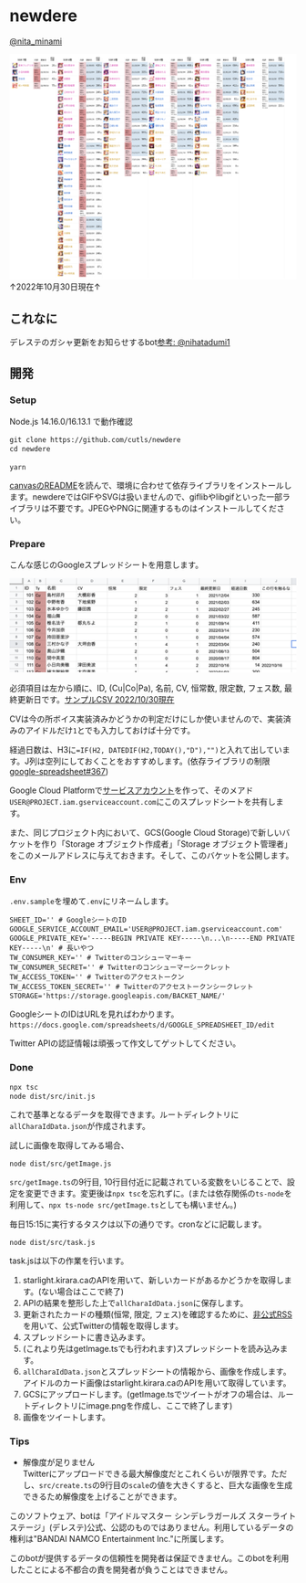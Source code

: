 # newdere

[@nita_minami](https://twitter.com/nita_minami)

![2022-10-30-cv](/res/2022-10-30-cv.png)  
↑2022年10月30日現在↑

## これなに

デレステのガシャ更新をお知らせするbot[参考: @nihatadumi1](https://twitter.com/nihatadumi1)

## 開発

### Setup

Node.js 14.16.0/16.13.1 で動作確認

```
git clone https://github.com/cutls/newdere
cd newdere

yarn
```

[canvasのREADME](https://github.com/Automattic/node-canvas#readme)を読んで、環境に合わせて依存ライブラリをインストールします。newdereではGIFやSVGは扱いませんので、giflibやlibgifといった一部ライブラリは不要です。JPEGやPNGに関連するものはインストールしてください。

### Prepare

こんな感じのGoogleスプレッドシートを用意します。

![Google SpreadSheet](/res/spreadsheet.png)

必須項目は左から順に、ID, (Cu|Co|Pa), 名前, CV, 恒常数, 限定数, フェス数, 最終更新日です。[サンプルCSV 2022/10/30現在](https://github.com/cutls/newdere/blob/main/res/samplesheet-20221030.csv)

CVは今の所ボイス実装済みかどうかの判定だけにしか使いませんので、実装済みのアイドルだけ`1`とでも入力しておけば十分です。

経過日数は、H3に`=IF(H2, DATEDIF(H2,TODAY(),"D"),"")`と入れて出しています。J列は空列にしておくことをおすすめします。(依存ライブラリの制限 [google-spreadsheet#367](https://github.com/theoephraim/node-google-spreadsheet/issues/367))

Google Cloud Platformで[サービスアカウント](https://console.cloud.google.com/iam-admin/serviceaccounts)を作って、そのメアド`USER@PROJECT.iam.gserviceaccount.com`にこのスプレッドシートを共有します。

また、同じプロジェクト内において、GCS(Google Cloud Storage)で新しいバケットを作り「Storage オブジェクト作成者」「Storage オブジェクト管理者」をこのメールアドレスに与えておきます。そして、このバケットを公開します。

### Env

`.env.sample`を埋めて`.env`にリネームします。

```
SHEET_ID='' # GoogleシートのID
GOOGLE_SERVICE_ACCOUNT_EMAIL='USER@PROJECT.iam.gserviceaccount.com'
GOOGLE_PRIVATE_KEY='-----BEGIN PRIVATE KEY-----\n...\n-----END PRIVATE KEY-----\n' # 長いやつ
TW_CONSUMER_KEY='' # Twitterのコンシューマーキー
TW_CONSUMER_SECRET='' # Twitterのコンシューマーシークレット
TW_ACCESS_TOKEN='' # Twitterのアクセストークン
TW_ACCESS_TOKEN_SECRET='' # Twitterのアクセストークンシークレット
STORAGE='https://storage.googleapis.com/BACKET_NAME/'
```

GoogleシートのIDはURLを見ればわかります。`https://docs.google.com/spreadsheets/d/GOOGLE_SPREADSHEET_ID/edit`

Twitter APIの認証情報は頑張って作文してゲットしてください。

### Done

```
npx tsc
node dist/src/init.js
```

これで基準となるデータを取得できます。ルートディレクトリに`allCharaIdData.json`が作成されます。

試しに画像を取得してみる場合、

```
node dist/src/getImage.js
```

`src/getImage.ts`の9行目, 10行目付近に記載されている変数をいじることで、設定を変更できます。変更後は`npx tsc`を忘れずに。(または依存関係の`ts-node`を利用して、`npx ts-node src/getImage.ts`としても構いません。)

毎日15:15に実行するタスクは以下の通りです。cronなどに記載します。
```
node dist/src/task.js
```

task.jsは以下の作業を行います。

1. starlight.kirara.caのAPIを用いて、新しいカードがあるかどうかを取得します。(ない場合はここで終了)
1. APIの結果を整形した上で`allCharaIdData.json`に保存します。
1. 更新されたカードの種類(恒常, 限定, フェス)を確認するために、[非公式RSS](https://imastodon.net/@imascg_stage_bot.rss)を用いて、公式Twitterの情報を取得します。
1. スプレッドシートに書き込みます。
1. (これより先はgetImage.tsでも行われます)スプレッドシートを読み込みます。
1. `allCharaIdData.json`とスプレッドシートの情報から、画像を作成します。アイドルのカード画像はstarlight.kirara.caのAPIを用いて取得しています。
1. GCSにアップロードします。(getImage.tsでツイートがオフの場合は、ルートディレクトリにimage.pngを作成し、ここで終了します)
1. 画像をツイートします。

### Tips

* 解像度が足りません  
Twitterにアップロードできる最大解像度だとこれくらいが限界です。ただし、`src/create.ts`の9行目の`scale`の値を大きくすると、巨大な画像を生成できるため解像度を上げることができます。

このソフトウェア、botは「アイドルマスター シンデレラガールズ スターライトステージ」(デレステ)公式、公認のものではありません。利用しているデータの権利は"BANDAI NAMCO Entertainment Inc."に所属します。

このbotが提供するデータの信頼性を開発者は保証できません。このbotを利用したことによる不都合の責を開発者が負うことはできません。